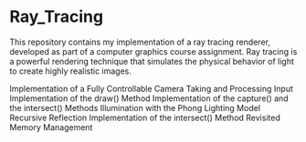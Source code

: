 # Ray_Tracing
This repository contains my implementation of a ray tracing renderer, developed as part of a computer graphics course assignment. Ray tracing is a powerful rendering technique that simulates the physical behavior of light to create highly realistic images.

Implementation of a Fully Controllable Camera
Taking and Processing Input 
Implementation of the draw() Method
Implementation of the capture() and the intersect() Methods 
Illumination with the Phong Lighting Model 
Recursive Reflection 
Implementation of the intersect() Method Revisited 
Memory Management

